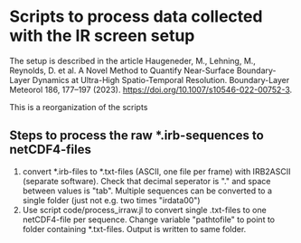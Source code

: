 # Scripts to process data collected with the IR screen setup
The setup is described in the article Haugeneder, M., Lehning, M., Reynolds, D. et al. A Novel Method to Quantify Near-Surface Boundary-Layer Dynamics at Ultra-High Spatio-Temporal Resolution. Boundary-Layer Meteorol 186, 177–197 (2023). https://doi.org/10.1007/s10546-022-00752-3.

This is a reorganization of the scripts

## Steps to process the raw *.irb-sequences to netCDF4-files

1. convert *.irb-files to *.txt-files (ASCII, one file per frame) with IRB2ASCII (separate software). Check that decimal seperator is "." and space between values is "tab". Multiple sequences can be converted to a single folder (just not e.g. two times "irdata00")
2. Use script code/process_irraw.jl to convert single .txt-files to one netCDF4-file per sequence. Change variable "pathtofile" to point to folder containing *.txt-files. Output is written to same folder.
